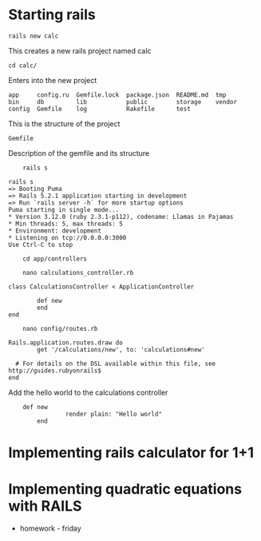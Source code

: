 # Starting rails

	rails new calc

This creates a new rails project named calc

	cd calc/

Enters into the new project

````
app     config.ru  Gemfile.lock  package.json  README.md  tmp
bin     db         lib           public        storage    vendor
config  Gemfile    log           Rakefile      test
````

This is the structure of the project

	Gemfile

Description of the gemfile and its structure

```
	rails s
````

````
rails s
=> Booting Puma
=> Rails 5.2.1 application starting in development 
=> Run `rails server -h` for more startup options
Puma starting in single mode...
* Version 3.12.0 (ruby 2.3.1-p112), codename: Llamas in Pajamas
* Min threads: 5, max threads: 5
* Environment: development
* Listening on tcp://0.0.0.0:3000
Use Ctrl-C to stop

````

````
	cd app/controllers

	nano calculations_controller.rb	
````

````
class CalculationsController < ApplicationController

        def new
        end
end

````


````
	nano config/routes.rb
````

````
Rails.application.routes.draw do
        get '/calculations/new', to: 'calculations#new'

  # For details on the DSL available within this file, see http://guides.rubyonrails$
end

````

Add the hello world to the calculations controller

````
	def new
                render plain: "Hello world"
        end

````
# Implementing rails calculator for 1+1

# Implementing quadratic equations with RAILS
 - homework - friday
